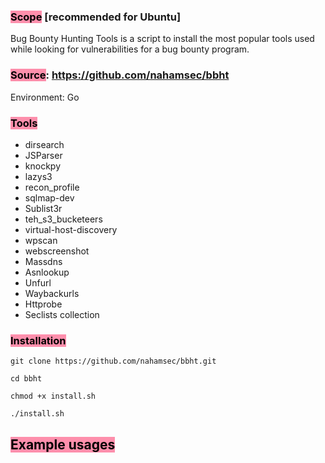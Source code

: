 ### <mark style="background: #FF5582A6;">Scope</mark>  [recommended for Ubuntu]
 Bug Bounty Hunting Tools is a script to install the most popular tools used while looking for vulnerabilities for a bug bounty program.

### <mark style="background: #FF5582A6;">Source</mark>:   https://github.com/nahamsec/bbht
Environment:  Go

### <mark style="background: #FF5582A6;">Tools</mark>
- dirsearch
- JSParser
- knockpy
- lazys3
- recon_profile
- sqlmap-dev
- Sublist3r
- teh_s3_bucketeers
- virtual-host-discovery
- wpscan
- webscreenshot
- Massdns
- Asnlookup
- Unfurl
- Waybackurls
- Httprobe
- Seclists collection

### <mark style="background: #FF5582A6;">Installation</mark> 

```
git clone https://github.com/nahamsec/bbht.git
```

```
cd bbht
```

```
chmod +x install.sh
```

```
./install.sh
```

## <mark style="background: #FF5582A6;">Example usages</mark>
